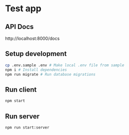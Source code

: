# Test app

## API Docs

http://localhost:8000/docs

## Setup development

```bash
cp .env.sample .env # Make local .env file from sample
npm i # Install dependencies
npm run migrate # Run database migrations
```

## Run client

```bash
npm start
```

## Run server

```bash
npm run start:server
```
